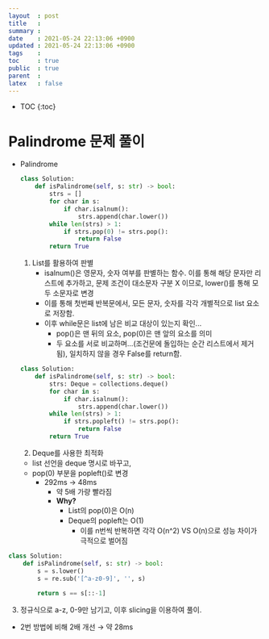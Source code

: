 ```yaml
---
layout  : post
title   : 
summary : 
date    : 2021-05-24 22:13:06 +0900
updated : 2021-05-24 22:13:06 +0900
tags    : 
toc     : true
public  : true
parent  : 
latex   : false
---
```

* TOC
{:toc}

# Palindrome 문제 풀이

- Palindrome

    ```python
    class Solution:
        def isPalindrome(self, s: str) -> bool:
            strs = []
            for char in s:
                if char.isalnum():
                    strs.append(char.lower())
            while len(strs) > 1:
                if strs.pop(0) != strs.pop():
                    return False
            return True
    ```

    1. List를 활용하여 판별
        - isalnum()은 영문자, 숫자 여부를 판별하는 함수. 이를 통해 해당 문자만 리스트에 추가하고, 문제 조건이 대소문자 구분 X 이므로, lower()를 통해 모두 소문자로 변경
        - 이를 통해 첫번째 반복문에서, 모든 문자, 숫자를 각각 개별적으로 list 요소로 저장함.
        - 이후 while문은 list에 남은 비교 대상이 있는지 확인...
            - pop()은 맨 뒤의 요소, pop(0)은 맨 앞의 요소를 의미
            - 두 요소를 서로 비교하며...(조건문에 돌입하는 순간 리스트에서 제거됨), 일치하지 않을 경우 False를 return함.

    ```python
    class Solution:
        def isPalindrome(self, s: str) -> bool:
            strs: Deque = collections.deque()
            for char in s:
                if char.isalnum():
                    strs.append(char.lower())
            while len(strs) > 1:
                if strs.popleft() != strs.pop():
                    return False
            return True
    ```

    2. Deque를 사용한 최적화

    - list 선언을 deque 명시로 바꾸고,
    - pop(0) 부분을 popleft()로 변경
        - 292ms → 48ms
            - 약 5배 가량 빨라짐
            - **Why?**
                - List의 pop(0)은 O(n)
                - Deque의 popleft는 O(1)
                    - 이를 n번씩 반복하면 각각 O(n^2) VS O(n)으로 성능 차이가 극적으로 벌어짐

```python
class Solution:
    def isPalindrome(self, s: str) -> bool:
        s = s.lower()
        s = re.sub('[^a-z0-9]', '', s)
        
        return s == s[::-1]
```

3. 정규식으로 a-z, 0-9만 남기고, 이후 slicing을 이용하여 풀이.

- 2번 방법에 비해 2배 개선 → 약 28ms
